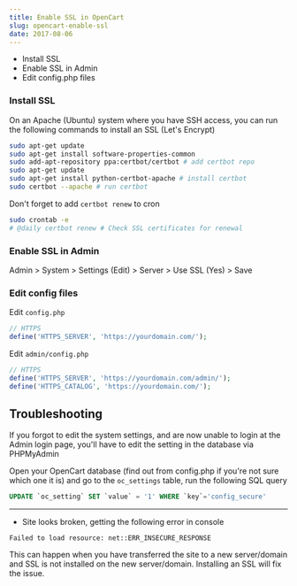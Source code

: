 ```yaml
---
title: Enable SSL in OpenCart
slug: opencart-enable-ssl
date: 2017-08-06
---
```


- Install SSL
- Enable SSL in Admin
- Edit config.php files

### Install SSL

On an Apache (Ubuntu) system where you have SSH access, you can run the following commands to install an SSL (Let's Encrypt)

```bash
sudo apt-get update
sudo apt-get install software-properties-common
sudo add-apt-repository ppa:certbot/certbot # add certbot repo
sudo apt-get update
sudo apt-get install python-certbot-apache # install certbot
sudo certbot --apache # run certbot
```

Don't forget to add `certbot renew` to cron

```bash
sudo crontab -e
# @daily certbot renew # Check SSL certificates for renewal
```

### Enable SSL in Admin

Admin > System > Settings (Edit) > Server > Use SSL (Yes) > Save

### Edit config files

Edit `config.php`

```php
// HTTPS
define('HTTPS_SERVER', 'https://yourdomain.com/');
```

Edit `admin/config.php`

```php
// HTTPS
define('HTTPS_SERVER', 'https://yourdomain.com/admin/');
define('HTTPS_CATALOG', 'https://yourdomain.com/');
```

Troubleshooting
---

If you forgot to edit the system settings, and are now unable to login at the Admin login page, you'll have to edit the setting in the database via PHPMyAdmin

Open your OpenCart database (find out from config.php if you're not sure which one it is) and go to the `oc_settings` table, run the following SQL query

```sql
UPDATE `oc_setting` SET `value` = '1' WHERE `key`='config_secure'
```

---

- Site looks broken, getting the following error in console

```
Failed to load resource: net::ERR_INSECURE_RESPONSE
```

This can happen when you have transferred the site to a new server/domain and SSL is not installed on the new server/domain. Installing an SSL will fix the issue.
